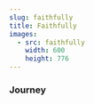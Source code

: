 ```yaml
---
slug: faithfully
title: Faithfully
images:
  - src: faithfully
    width: 600
    height: 776
---
```

### Journey

<div data-player="OMD8hBsA-RI"></div>